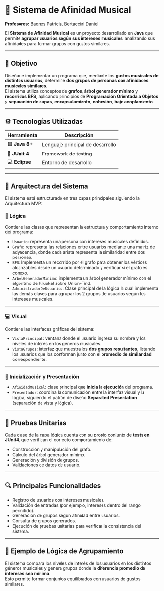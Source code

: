# 🎵 Sistema de Afinidad Musical

**Profesores:** Bagnes Patricia, Bertaccini Daniel 

El **Sistema de Afinidad Musical** es un proyecto desarrollado en **Java** que permite **agrupar usuarios según sus intereses musicales**, analizando sus afinidades para formar grupos con gustos similares.  

---

## 🎯 Objetivo

Diseñar e implementar un programa que, mediante los **gustos musicales de distintos usuarios**, determine **dos grupos de personas con afinidades musicales similares**.  
El sistema utiliza conceptos de **grafos**, **árbol generador mínimo** y **recorridos BFS**, aplicando principios de **Programación Orientada a Objetos** y **separación de capas**, **encapsulamiento**, **cohesión**, **bajo acoplamiento**. 

---

## ⚙️ Tecnologías Utilizadas

| Herramienta | Descripción |
|--------------|-------------|
| 🟦 **Java 8+** | Lenguaje principal de desarrollo |
| 🧪 **JUnit 4** | Framework de testing |
| 💻 **Eclipse** | Entorno de desarrollo |

---

## 🧠 Arquitectura del Sistema

El sistema está estructurado en tres capas principales siguiendo la Arquitectura MVP:

### 🧩 Lógica
Contiene las clases que representan la estructura y comportamiento interno del programa:
- `Usuario`: representa una persona con intereses musicales definidos.
- `Grafo`: representa las relaciones entre usuarios mediante una matriz de adyacencia, donde cada arista representa la similaridad entre dos personas.
- `BFS`: Implementa un recorrido por el grafo para obtener los vértices alcanzables desde un usuario determinado y verificar si el grafo es conexo.
- `ArbolGeneradorMinimo`: implementa un árbol generador mínimo con el algoritmo de Kruskal sobre Union-Find.
- `AdministradorDeUsuarios`: Clase principal de la lógica la cual implementa las demás clases para agrupar los 2 grupos de usuarios según los intereses musicales.

---

### 💻 Visual

Contiene las interfaces gráficas del sistema:

- `VistaPrincipal`: ventana donde el usuario ingresa su nombre y los niveles de interés en los géneros musicales.  
- `VistaGrupos`: interfaz que muestra los **dos grupos resultantes**, listando los usuarios que los conforman junto con el **promedio de similaridad** correspondiente.  

---

### 🧭 Inicialización y Presentación

- `AfinidadMusical`: clase principal que **inicia la ejecución** del programa.  
- `Presentador`: coordina la comunicación entre la interfaz visual y la lógica, siguiendo el patrón de diseño **Separated Presentation** (separación de vista y lógica).

---

## 🧪 Pruebas Unitarias

Cada clase de la capa lógica cuenta con su propio conjunto de **tests en JUnit4**, que verifican el correcto comportamiento de:

- Construcción y manipulación del grafo.  
- Cálculo del árbol generador mínimo.  
- Generación y división de grupos.  
- Validaciones de datos de usuario.  

---

## 🔍 Principales Funcionalidades

- Registro de usuarios con intereses musicales.  
- Validación de entradas (por ejemplo, intereses dentro del rango permitido).  
- Generación de grupos según afinidad entre usuarios.  
- Consulta de grupos generados.  
- Ejecución de pruebas unitarias para verificar la consistencia del sistema.

---

## 🧠 Ejemplo de Lógica de Agrupamiento

El sistema compara los niveles de interés de los usuarios en los distintos géneros musicales y genera grupos donde la **diferencia promedio de intereses sea mínima**.  
Esto permite formar conjuntos equilibrados con usuarios de gustos similares.

